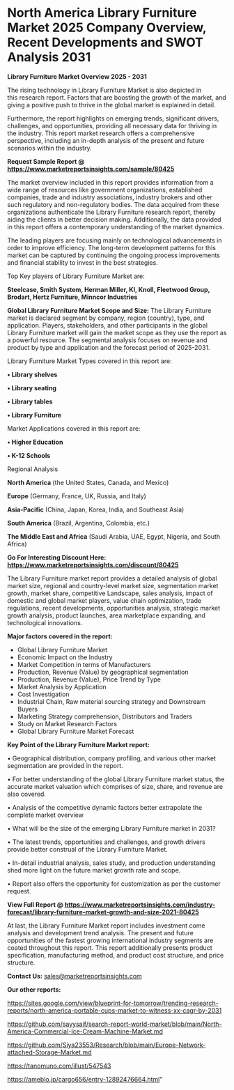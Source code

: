 # North America Library Furniture Market 2025 Company Overview, Recent Developments and SWOT Analysis 2031

<Strong> Library Furniture Market Overview 2025 - 2031</strong>

The rising technology in Library Furniture Market is also depicted in this research report. Factors that are boosting the growth of the market, and giving a positive push to thrive in the global market is explained in detail.

Furthermore, the report highlights on emerging trends, significant drivers, challenges, and opportunities, providing all necessary data for thriving in the industry. This report market research offers a comprehensive perspective, including an in-depth analysis of the present and future scenarios within the industry.

<strong>Request Sample Report @ <a href=https://www.marketreportsinsights.com/sample/80425>https://www.marketreportsinsights.com/sample/80425</a></strong>

The market overview included in this report provides information from a wide range of resources like government organizations, established companies, trade and industry associations, industry brokers and other such regulatory and non-regulatory bodies. The data acquired from these organizations authenticate the Library Furniture research report, thereby aiding the clients in better decision making. Additionally, the data provided in this report offers a contemporary understanding of the market dynamics.

The leading players are focusing mainly on technological advancements in order to improve efficiency. The long-term development patterns for this market can be captured by continuing the ongoing process improvements and financial stability to invest in the best strategies.

Top Key players of Library Furniture Market are:

<strong>Steelcase, Smith System, Herman Miller, KI, Knoll, Fleetwood Group, Brodart, Hertz Furniture, Minncor Industries</strong>

<strong><b>Global Library Furniture Market Scope and Size:</b></strong>
The Library Furniture market is declared segment by company, region (country), type, and application. Players, stakeholders, and other participants in the global Library Furniture market will gain the market scope as they use the report as a powerful resource. The segmental analysis focuses on revenue and product by type and application and the forecast period of 2025-2031.

Library Furniture Market Types covered in this report are:

<strong>• Library shelves

• Library seating

• Library tables

• Library Furniture</strong>

Market Applications covered in this report are:

<strong>• Higher Education

• K-12 Schools</strong> 

Regional Analysis

<strong>North America</strong> (the United States, Canada, and Mexico)

<strong>Europe</strong> (Germany, France, UK, Russia, and Italy)

<strong>Asia-Pacific</strong> (China, Japan, Korea, India, and Southeast Asia)

<strong>South America</strong> (Brazil, Argentina, Colombia, etc.)

<strong>The Middle East and Africa</strong> (Saudi Arabia, UAE, Egypt, Nigeria, and South Africa)

<strong>Go For Interesting Discount Here: <a href=https://www.marketreportsinsights.com/discount/80425>https://www.marketreportsinsights.com/discount/80425</a></strong>

The Library Furniture market report provides a detailed analysis of global market size, regional and country-level market size, segmentation market growth, market share, competitive Landscape, sales analysis, impact of domestic and global market players, value chain optimization, trade regulations, recent developments, opportunities analysis, strategic market growth analysis, product launches, area marketplace expanding, and technological innovations.

<strong><b>Major factors covered in the report:</b></strong>
<ul>
  <li>Global Library Furniture Market </li>
  <li>Economic Impact on the Industry</li>
  <li>Market Competition in terms of Manufacturers</li>
  <li>Production, Revenue (Value) by geographical segmentation</li>
  <li>Production, Revenue (Value), Price Trend by Type</li>
  <li>Market Analysis by Application</li>
  <li>Cost Investigation</li>
  <li>Industrial Chain, Raw material sourcing strategy and Downstream Buyers</li>
  <li>Marketing Strategy comprehension, Distributors and Traders</li>
  <li>Study on Market Research Factors</li>
  <li>Global Library Furniture Market Forecast</li>
</ul>

<strong><b>Key Point of the Library Furniture Market report:</b></strong>

• Geographical distribution, company profiling, and various other market segmentation are provided in the report.

• For better understanding of the global Library Furniture market status, the accurate market valuation which comprises of size, share, and revenue are also covered.

• Analysis of the competitive dynamic factors better extrapolate the complete market overview

• What will be the size of the emerging Library Furniture market in 2031?

• The latest trends, opportunities and challenges, and growth drivers provide better construal of the Library Furniture Market.

• In-detail industrial analysis, sales study, and production understanding shed more light on the future market growth rate and scope.

• Report also offers the opportunity for customization as per the customer request.

<strong><b>View Full Report @ <a href=https://www.marketreportsinsights.com/industry-forecast/library-furniture-market-growth-and-size-2021-80425>https://www.marketreportsinsights.com/industry-forecast/library-furniture-market-growth-and-size-2021-80425</a></b></strong>


At last, the Library Furniture Market report includes investment come analysis and development trend analysis. The present and future opportunities of the fastest growing international industry segments are coated throughout this report. This report additionally presents product specification, manufacturing method, and product cost structure, and price structure.

<strong>Contact Us:</strong>
sales@marketreportsinsights.com

<strong>Our other reports:</strong>

<a href=https://sites.google.com/view/blueprint-for-tomorrow/trending-research-reports/north-america-portable-cups-market-to-witness-xx-cagr-by-2031>https://sites.google.com/view/blueprint-for-tomorrow/trending-research-reports/north-america-portable-cups-market-to-witness-xx-cagr-by-2031</a>

<a href=https://github.com/sayysaif/search-report-world-market/blob/main/North-America-Commercial-Ice-Cream-Machine-Market.md>https://github.com/sayysaif/search-report-world-market/blob/main/North-America-Commercial-Ice-Cream-Machine-Market.md</a>

<a href=https://github.com/Siya23553/Research/blob/main/Europe-Network-attached-Storage-Market.md>https://github.com/Siya23553/Research/blob/main/Europe-Network-attached-Storage-Market.md</a>

<a href=https://tanomuno.com/illust/547543>https://tanomuno.com/illust/547543</a>

<a href=https://ameblo.jp/cargo656/entry-12892476664.html>https://ameblo.jp/cargo656/entry-12892476664.html</a>"
